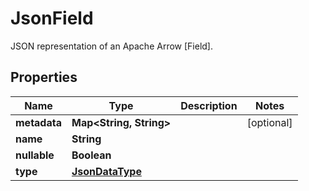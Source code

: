 

# JsonField

JSON representation of an Apache Arrow [Field].

## Properties

| Name | Type | Description | Notes |
|------------ | ------------- | ------------- | -------------|
|**metadata** | **Map&lt;String, String&gt;** |  |  [optional] |
|**name** | **String** |  |  |
|**nullable** | **Boolean** |  |  |
|**type** | [**JsonDataType**](JsonDataType.md) |  |  |



